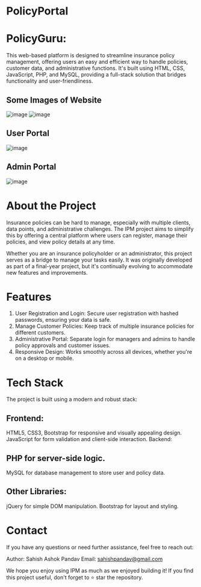 # PolicyPortal

# PolicyGuru:
This web-based platform is designed to streamline insurance policy management, offering users an easy and efficient way to handle policies, customer data, and administrative functions. It's built using HTML, CSS, JavaScript, PHP, and MySQL, providing a full-stack solution that bridges functionality and user-friendliness.
## Some Images of Website
![image](https://github.com/user-attachments/assets/d763e804-3e28-4c20-aa6a-9980ed67a96b)
![image](https://github.com/user-attachments/assets/2dcea013-f2e1-4cd9-9570-9c5e43c6b2bf)
## User Portal
![image](https://github.com/user-attachments/assets/384df80b-e4aa-4798-993a-02a3240601d5)
## Admin Portal
![image](https://github.com/user-attachments/assets/e93d0a01-b660-49a5-8802-436399f9ec6f)

# About the Project
Insurance policies can be hard to manage, especially with multiple clients, data points, and administrative challenges. The IPM project aims to simplify this by offering a central platform where users can register, manage their policies, and view policy details at any time.

Whether you are an insurance policyholder or an administrator, this project serves as a bridge to manage your tasks easily. It was originally developed as part of a final-year project, but it's continually evolving to accommodate new features and improvements.

# Features
1. User Registration and Login: Secure user registration with hashed passwords, ensuring your data is safe.
2. Manage Customer Policies: Keep track of multiple insurance policies for different customers.
3. Administrative Portal: Separate login for managers and admins to handle policy approvals and customer issues.
4. Responsive Design: Works smoothly across all devices, whether you're on a desktop or mobile.

# Tech Stack
The project is built using a modern and robust stack:

## Frontend:
HTML5, CSS3, Bootstrap for responsive and visually appealing design.
JavaScript for form validation and client-side interaction.
Backend:

## PHP for server-side logic.
MySQL for database management to store user and policy data.

## Other Libraries:
jQuery for simple DOM manipulation.
Bootstrap for layout and styling.

# Contact
If you have any questions or need further assistance, feel free to reach out:

Author: Sahish Ashok Pandav
Email: sahishpandav@gmail.com

We hope you enjoy using IPM as much as we enjoyed building it! If you find this project useful, don't forget to ⭐ star the repository.
